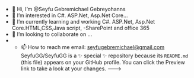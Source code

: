 - 👋 Hi, I’m @Seyfu  Gebremichael Gebreyohanns
- 👀 I’m interested in  C#. ASP.Net, Asp.Net Core...
- 🌱 I’m currently learning and working C#. ASP.Net, Asp.Net Core.HTML,CSS,Java script, 
-SharePoint and office 365
- 💞️ I’m looking to collaborate on ...
- - 📫 How to reach me email: seyfugebremichael@gmail.com
SeyfuGG/SeyfuGG is a ✨ special ✨ repository because its `README.md` (this file) appears on your GitHub profile.
You can click the Preview link to take a look at your changes.
--->
